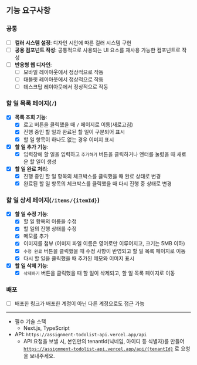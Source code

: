 ## 기능 요구사항

### **공통**

- [ ] **컬러 시스템 설정**: 디자인 시안에 따른 컬러 시스템 구현
- [ ] **공용 컴포넌트 작성**: 공통적으로 사용되는 UI 요소를 재사용 가능한 컴포넌트로 작성
- [ ] **반응형 웹 디자인**:
  - [ ] 모바일 레이아웃에서 정상적으로 작동
  - [ ] 태블릿 레이아웃에서 정상적으로 작동
  - [ ] 데스크탑 레이아웃에서 정상적으로 작동

### **할 일 목록 페이지(`/`)**

- [x] **목록 조회 기능**:
  - [x] 로고 버튼을 클릭했을 때 `/` 페이지로 이동(새로고침)
  - [x] 진행 중인 할 일과 완료된 할 일이 구분되어 표시
  - [x] 할 일 항목이 하나도 없는 경우 이미지 표시
- [x] **할 일 추가 기능**:
  - [x] 입력창에 할 일을 입력하고 `추가하기` 버튼을 클릭하거나 엔터를 눌렀을 때 새로운 할 일이 생성
- [x] **할 일 완료 처리**:
  - [x] 진행 중인 할 일 항목의 체크박스를 클릭했을 때 완료 상태로 변경
  - [x] 완료된 할 일 항목의 체크박스를 클릭했을 때 다시 진행 중 상태로 변경

### **할 일 상세 페이지(`/items/{itemId}`)**

- [x] **할 일 수정 기능**:
  - [x] 할 일 항목의 이름을 수정
  - [x] 할 일의 진행 상태를 수정
  - [x] 메모를 추가
  - [x] 이미지를 첨부 (이미지 파일 이름은 영어로만 이루어지고, 크기는 5MB 이하)
  - [x] `수정 완료` 버튼을 클릭했을 때 수정 사항이 반영되고 할 일 목록 페이지로 이동
  - [x] 다시 할 일을 클릭했을 때 추가된 메모와 이미지 표시
- [x] **할 일 삭제 기능**:
  - [x] `삭제하기` 버튼을 클릭했을 때 할 일이 삭제되고, 할 일 목록 페이지로 이동

### 배포

- [ ] 배포한 링크가 배포한 계정이 아닌 다른 계정으로도 접근 가능

---

- 필수 기술 스택
  - Next.js, TypeScript
- API: `https://assignment-todolist-api.vercel.app/api`
  - API 요청을 보낼 시, 본인만의 tenantId(닉네임, 아이디 등 식별자)를 만들어 [`https://assignment-todolist-api.vercel.app/api/{tenantId}`](https://assignment-todolist-api.vercel.app/api/%7BtenantId%7D/items) 로 요청을 보내주세요.
